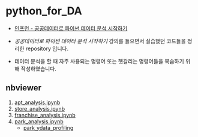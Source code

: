 # python_for_DA

* [인프런 - 공공데이터로 파이썬 데이터 분석 시작하기](https://www.inflearn.com/course/%EA%B3%B5%EA%B3%B5%EB%8D%B0%EC%9D%B4%ED%84%B0%EB%A1%9C-%ED%8C%8C%EC%9D%B4%EC%8D%AC-%EB%8D%B0%EC%9D%B4%ED%84%B0-%EB%B6%84%EC%84%9D-%EC%8B%9C%EC%9E%91%ED%95%98%EA%B8%B0#curriculum)

* *공공데이터로 파이썬 데이터 분석 시작하기* 강의를 들으면서 실습했던 코드들을 정리한 repository 입니다.
* 데이터 분석을 할 때 자주 사용되는 명령어 또는 헷갈리는 명령어들을 복습하기 위해 작성하였습니다.

## nbviewer
1. [apt_analysis.ipynb](https://nbviewer.org/github/YounseoKim62/python_for_DA/blob/main/1_apt_price_analysis.ipynb)
2. [store_analysis.ipynb](https://nbviewer.org/github/YounseoKim62/python_for_DA/blob/main/2_store_analysis.ipynb)
3. [franchise_analysis.ipynb](https://nbviewer.org/github/YounseoKim62/python_for_DA/blob/main/3_franchise_analysis.ipynb)
4. [park_analysis.ipynb](https://nbviewer.org/github/YounseoKim62/python_for_DA/blob/main/4_park_analysis.ipynb)
    - [park_ydata_profiling](https://github.com/YounseoKim62/python_for_DA/raw/main/park_ydata_profiling.html)
